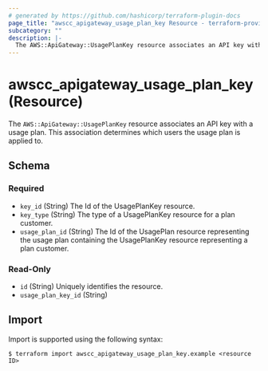 ```yaml
---
# generated by https://github.com/hashicorp/terraform-plugin-docs
page_title: "awscc_apigateway_usage_plan_key Resource - terraform-provider-awscc"
subcategory: ""
description: |-
  The AWS::ApiGateway::UsagePlanKey resource associates an API key with a usage plan. This association determines which users the usage plan is applied to.
---
```


# awscc_apigateway_usage_plan_key (Resource)

The ``AWS::ApiGateway::UsagePlanKey`` resource associates an API key with a usage plan. This association determines which users the usage plan is applied to.



<!-- schema generated by tfplugindocs -->
## Schema

### Required

- `key_id` (String) The Id of the UsagePlanKey resource.
- `key_type` (String) The type of a UsagePlanKey resource for a plan customer.
- `usage_plan_id` (String) The Id of the UsagePlan resource representing the usage plan containing the UsagePlanKey resource representing a plan customer.

### Read-Only

- `id` (String) Uniquely identifies the resource.
- `usage_plan_key_id` (String)

## Import

Import is supported using the following syntax:

```shell
$ terraform import awscc_apigateway_usage_plan_key.example <resource ID>
```
